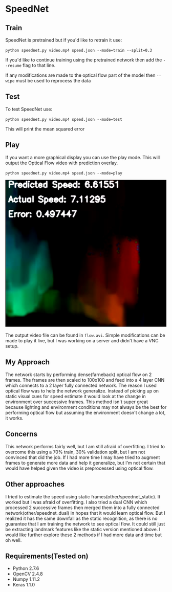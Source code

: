 # SpeedNet

## Train
SpeedNet is pretrained but if you'd like to retrain it use:

`python speednet.py video.mp4 speed.json --mode=train --split=0.3`

If you'd like to continue training using the pretrained network then add the `--resume` flag to that line.

If any modifications are made to the optical flow part of the model then `--wipe` must be used to reprocess the data

## Test
To test SpeedNet use:

`python speednet.py video.mp4 speed.json --mode=test`

This will print the mean squared error

## Play
If you want a more graphical display you can use the play mode. This will output the Optical Flow video with prediction overlay.

`python speednet.py video.mp4 speed.json --mode=play`

![Flow](flow.png)

The output video file can be found in `flow.avi`. Simple modifications can be made to play it live, but I was working on a server and didn't have a VNC setup.

## My Approach
The network starts by performing dense(farneback) optical flow on 2 frames. The frames are then scaled to 100x100 and feed into a 4 layer CNN which connects to a 2 layer fully connected network. The reason I used optical flow was to help the network generalize. Instead of picking up on static visual cues for speed estimate it would look at the change in environment over successive frames. This method isn't super great because lighting and environment conditions may not always be the best for performing optical flow but assuming the environment doesn't change a lot, it works.

## Concerns
This network performs fairly well, but I am still afraid of overfitting. I tried to overcome this using a 70% train, 30% validation split, but I am not convinced that did the job. If I had more time I may have tried to augment frames to generate more data and help it generalize, but I'm not certain that would have helped given the video is preprocessed using optical flow.

## Other approaches
I tried to estimate the speed using static frames(other/speednet_static). It worked but I was afraid of overfitting. I also tried a dual CNN which processed 2 successive frames then merged them into a fully connected network(other/speednet_dual) in hopes that it would learn optical flow. But I realized it has the same downfall as the static recognition, as there is no guarantee that I am training the network to see optical flow. It could still just be extracting landmark features like the static version mentioned above. I would like further explore these 2 methods if I had more data and time but oh well.

## Requirements(Tested on)
- Python 2.7.6
- OpenCV 2.4.8
- Numpy 1.11.2
- Keras 1.1.0
